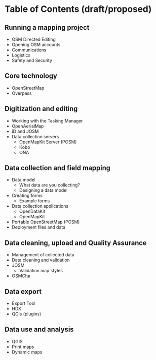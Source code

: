 # Table of Contents (draft/proposed)

## Running a mapping project
* OSM Directed Editing
* Opening OSM accounts
* Communications
* Logistics
* Safety and Security

## Core technology
* OpenStreetMap
* Overpass

## Digitization and editing
* Working with the Tasking Manager
* OpenAerialMap
* iD and JOSM
* Data collection servers
  * OpenMapKit Server (POSM)
  * Kobo
  * ONA

## Data collection and field mapping
* Data model
  * What data are you collecting?
  * Designing a data model
* Creating forms
  * Example forms
* Data collection applications
  * OpenDataKit
  * OpenMapKit
* Portable OpenStreetMap (POSM)
* Deployment files and data

## Data cleaning, upload and Quality Assurance
* Management of collected data
* Data cleaning and validation
* JOSM
  * Validation map styles
* OSMCha

## Data export
* Export Tool
* HDX
* QGis (plugins)

## Data use and analysis
* QGIS
* Print maps
* Dynamic maps

